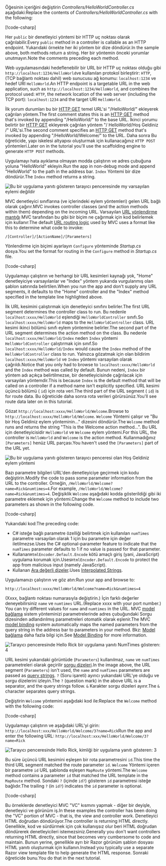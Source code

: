 <span data-ttu-id="a5962-101">Öğesinin içeriğini değiştirin *Controllers/HelloWorldController.cs* aşağıdaki:</span><span class="sxs-lookup"><span data-stu-id="a5962-101">Replace the contents of *Controllers/HelloWorldController.cs* with the following:</span></span>

[!code-csharp[](~/tutorials/first-mvc-app/start-mvc/sample/MvcMovie/Controllers/HelloWorldController.cs?name=snippet_1)]

<span data-ttu-id="a5962-102">Her `public` bir denetleyici yöntemi bir HTTP uç noktası olarak çağrılabilir.</span><span class="sxs-lookup"><span data-stu-id="a5962-102">Every `public` method in a controller is callable as an HTTP endpoint.</span></span> <span data-ttu-id="a5962-103">Yukarıdaki örnekte her iki yöntem bir dize döndürür.</span><span class="sxs-lookup"><span data-stu-id="a5962-103">In the sample above, both methods return a string.</span></span>  <span data-ttu-id="a5962-104">Her bir yöntemin önceki yorumlar unutmayın.</span><span class="sxs-lookup"><span data-stu-id="a5962-104">Note the comments preceding each method.</span></span>

<span data-ttu-id="a5962-105">Web uygulamasındaki hedeflenebilir bir URL bir HTTP uç noktası olduğu gibi `http://localhost:1234/HelloWorld`ve kullanılan protokol birleştirir: `HTTP`, (TCP bağlantı noktası dahil) web sunucusu ağ konumu: `localhost:1234` ve hedef URI `HelloWorld`.</span><span class="sxs-lookup"><span data-stu-id="a5962-105">An HTTP endpoint is a targetable URL in the web application, such as `http://localhost:1234/HelloWorld`, and combines the protocol used: `HTTP`, the network location of the web server (including the TCP port): `localhost:1234` and the target URI `HelloWorld`.</span></span>

<span data-ttu-id="a5962-106">İlk yorum durumları bu bir [HTTP GET](https://www.w3schools.com/tags/ref_httpmethods.asp) temel URL'si "/HelloWorld/" ekleyerek çağrılan yöntem.</span><span class="sxs-lookup"><span data-stu-id="a5962-106">The first comment states this is an [HTTP GET](https://www.w3schools.com/tags/ref_httpmethods.asp) method that's invoked by appending "/HelloWorld/" to the base URL.</span></span> <span data-ttu-id="a5962-107">İkinci yorumu belirtir bir [HTTP GET](http://www.w3.org/Protocols/rfc2616/rfc2616-sec9.html) ekleyerek çağrılan yöntem "/ HelloWorld/Hoş Geldiniz /" URL'si.</span><span class="sxs-lookup"><span data-stu-id="a5962-107">The second comment specifies an [HTTP GET](http://www.w3.org/Protocols/rfc2616/rfc2616-sec9.html) method that's invoked by appending "/HelloWorld/Welcome/" to the URL.</span></span> <span data-ttu-id="a5962-108">Daha sonra Bu öğreticide, yapı iskelesi altyapısı oluşturmak için kullanacağınız `HTTP POST` yöntemleri.</span><span class="sxs-lookup"><span data-stu-id="a5962-108">Later on in the tutorial you'll use the scaffolding engine to generate `HTTP POST` methods.</span></span>

<span data-ttu-id="a5962-109">Uygulamayı hata ayıklama olmayan modda çalıştırın ve adres çubuğuna yoluna "HelloWorld" ekleyin.</span><span class="sxs-lookup"><span data-stu-id="a5962-109">Run the app in non-debug mode and append "HelloWorld" to the path in the address bar.</span></span> <span data-ttu-id="a5962-110">`Index` Yöntemi bir dize döndürür.</span><span class="sxs-lookup"><span data-stu-id="a5962-110">The `Index` method returns a string.</span></span>

![Bu bir uygulama yanıtı gösteren tarayıcı penceresinde my varsayılan eylemi değildir](~/tutorials/first-mvc-app/adding-controller/_static/hell1.png)

<span data-ttu-id="a5962-112">MVC denetleyici sınıflarına (ve içlerindeki eylem yöntemleri) gelen URL bağlı olarak çağırır.</span><span class="sxs-lookup"><span data-stu-id="a5962-112">MVC invokes controller classes (and the action methods within them) depending on the incoming URL.</span></span> <span data-ttu-id="a5962-113">Varsayılan [URL yönlendirme mantığı](xref:mvc/controllers/routing) MVC tarafından bu gibi bir biçim ne çağırmak için kod belirlemek için kullanır:</span><span class="sxs-lookup"><span data-stu-id="a5962-113">The default [URL routing logic](xref:mvc/controllers/routing) used by MVC uses a format like this to determine what code to invoke:</span></span>

`/[Controller]/[ActionName]/[Parameters]`

<span data-ttu-id="a5962-114">Yönlendirme için biçimi ayarlayın `Configure` yönteminde *Startup.cs* dosya.</span><span class="sxs-lookup"><span data-stu-id="a5962-114">You set the format for routing in the `Configure` method in *Startup.cs* file.</span></span>

[!code-csharp[](~/tutorials/first-mvc-app/start-mvc/sample/MvcMovie/Startup.cs?name=snippet_1&highlight=5)]

<span data-ttu-id="a5962-115">Uygulamayı çalıştırın ve herhangi bir URL kesimleri kaynağı yok, "Home" denetleyiciye varsayılanlar ve "Index" yöntem yukarıda vurgulanmış olan şablon satırında belirtilen.</span><span class="sxs-lookup"><span data-stu-id="a5962-115">When you run the app and don't supply any URL segments, it defaults to the "Home" controller and the "Index" method specified in the template line highlighted above.</span></span>

<span data-ttu-id="a5962-116">İlk URL kesimini çalıştırmak için denetleyici sınıfını belirler.</span><span class="sxs-lookup"><span data-stu-id="a5962-116">The first URL segment determines the controller class to run.</span></span> <span data-ttu-id="a5962-117">Bu nedenle `localhost:xxxx/HelloWorld` eşlendiği `HelloWorldController` sınıfı.</span><span class="sxs-lookup"><span data-stu-id="a5962-117">So `localhost:xxxx/HelloWorld` maps to the `HelloWorldController` class.</span></span> <span data-ttu-id="a5962-118">URL kesimi ikinci bölümü sınıfı eylem yöntemine belirler.</span><span class="sxs-lookup"><span data-stu-id="a5962-118">The second part of the URL segment determines the action method on the class.</span></span> <span data-ttu-id="a5962-119">Bu nedenle `localhost:xxxx/HelloWorld/Index` neden `Index` yöntemi `HelloWorldController` çalıştırmak için sınıf.</span><span class="sxs-lookup"><span data-stu-id="a5962-119">So `localhost:xxxx/HelloWorld/Index` would cause the `Index` method of the `HelloWorldController` class to run.</span></span> <span data-ttu-id="a5962-120">Yalnızca gözatmak için olan bildirim `localhost:xxxx/HelloWorld` ve `Index` yöntemi varsayılan olarak çağrıldı.</span><span class="sxs-lookup"><span data-stu-id="a5962-120">Notice that you only had to browse to `localhost:xxxx/HelloWorld` and the `Index` method was called by default.</span></span> <span data-ttu-id="a5962-121">Bunun nedeni, `Index` bir yöntem adı açıkça belirtilmezse, bir denetleyicisinde çağrılacak için varsayılan yöntemdir.</span><span class="sxs-lookup"><span data-stu-id="a5962-121">This is because `Index` is the default method that will be called on a controller if a method name isn't explicitly specified.</span></span> <span data-ttu-id="a5962-122">URL kesimi üçüncü bölümü ( `id`) için rota veri.</span><span class="sxs-lookup"><span data-stu-id="a5962-122">The third part of the URL segment ( `id`) is for route data.</span></span> <span data-ttu-id="a5962-123">Bu öğreticide daha sonra rota verileri görürsünüz.</span><span class="sxs-lookup"><span data-stu-id="a5962-123">You'll see route data later on in this tutorial.</span></span>

<span data-ttu-id="a5962-124">Gözat `http://localhost:xxxx/HelloWorld/Welcome`.</span><span class="sxs-lookup"><span data-stu-id="a5962-124">Browse to `http://localhost:xxxx/HelloWorld/Welcome`.</span></span> <span data-ttu-id="a5962-125">`Welcome` Yöntemi çalışır ve "Bu bir Hoş Geldiniz eylem yönteminin..." dizesini döndürür.</span><span class="sxs-lookup"><span data-stu-id="a5962-125">The `Welcome` method runs and returns the string "This is the Welcome action method...".</span></span> <span data-ttu-id="a5962-126">Bu URL için denetleyicisidir `HelloWorld` ve `Welcome` eylem yöntemi.</span><span class="sxs-lookup"><span data-stu-id="a5962-126">For this URL, the controller is `HelloWorld` and `Welcome` is the action method.</span></span> <span data-ttu-id="a5962-127">Kullanmadığınız `[Parameters]` henüz URL parçası.</span><span class="sxs-lookup"><span data-stu-id="a5962-127">You haven't used the `[Parameters]` part of the URL yet.</span></span>

![Bu bir uygulama yanıtı gösteren tarayıcı penceresi olan Hoş Geldiniz eylem yöntemi](~/tutorials/first-mvc-app/adding-controller/_static/welcome.png)

<span data-ttu-id="a5962-129">Bazı parametre bilgileri URL'den denetleyiciye geçirmek için kodu değiştirin.</span><span class="sxs-lookup"><span data-stu-id="a5962-129">Modify the code to pass some parameter information from the URL to the controller.</span></span> <span data-ttu-id="a5962-130">Örneğin, `/HelloWorld/Welcome?name=Rick&numtimes=4`.</span><span class="sxs-lookup"><span data-stu-id="a5962-130">For example, `/HelloWorld/Welcome?name=Rick&numtimes=4`.</span></span> <span data-ttu-id="a5962-131">Değişiklik `Welcome` aşağıdaki kodda gösterildiği gibi iki parametre eklemek için yöntemi.</span><span class="sxs-lookup"><span data-stu-id="a5962-131">Change the `Welcome` method to include two parameters as shown in the following code.</span></span> 

[!code-csharp[](~/tutorials/first-mvc-app/start-mvc/sample/MvcMovie/Controllers/HelloWorldController.cs?name=snippet_2)]

<span data-ttu-id="a5962-132">Yukarıdaki kod:</span><span class="sxs-lookup"><span data-stu-id="a5962-132">The preceding code:</span></span>

* <span data-ttu-id="a5962-133">C# isteğe bağlı parametre özelliği belirtmek için kullanılan `numTimes` parametre varsayılan olarak 1 için bu parametre için değer iletilmezse.</span><span class="sxs-lookup"><span data-stu-id="a5962-133">Uses the C# optional-parameter feature to indicate that the `numTimes` parameter defaults to 1 if no value is passed for that parameter.</span></span>
* <span data-ttu-id="a5962-134">Kullanan`HtmlEncoder.Default.Encode` kötü amaçlı giriş (yani, JavaScript) uygulama korumak için.</span><span class="sxs-lookup"><span data-stu-id="a5962-134">Uses`HtmlEncoder.Default.Encode` to protect the app from malicious input (namely JavaScript).</span></span> 
* <span data-ttu-id="a5962-135">Kullanan [Ara değerli dizeler](/dotnet/articles/csharp/language-reference/keywords/interpolated-strings).</span><span class="sxs-lookup"><span data-stu-id="a5962-135">Uses [Interpolated Strings](/dotnet/articles/csharp/language-reference/keywords/interpolated-strings).</span></span>

<span data-ttu-id="a5962-136">Uygulamanızı çalıştırın ve göz atın:</span><span class="sxs-lookup"><span data-stu-id="a5962-136">Run your app and browse to:</span></span>

   `http://localhost:xxxx/HelloWorld/Welcome?name=Rick&numtimes=4`

<span data-ttu-id="a5962-137">(Xxxx, bağlantı noktası numarasıyla değiştirin.) İçin farklı değerler deneyebilirsiniz `name` ve `numtimes` URL.</span><span class="sxs-lookup"><span data-stu-id="a5962-137">(Replace xxxx with your port number.) You can try different values for `name` and `numtimes` in  the URL.</span></span> <span data-ttu-id="a5962-138">MVC [model bağlama](xref:mvc/models/model-binding) sistem yönteminizi parametrelerinde adres çubuğundaki Sorgu dizesinden adlandırılmış parametreleri otomatik olarak eşlenir.</span><span class="sxs-lookup"><span data-stu-id="a5962-138">The MVC [model binding](xref:mvc/models/model-binding) system automatically maps the named parameters from  the query string in the address bar to parameters in your method.</span></span> <span data-ttu-id="a5962-139">Bkz: [Model bağlama](xref:mvc/models/model-binding) daha fazla bilgi için.</span><span class="sxs-lookup"><span data-stu-id="a5962-139">See [Model Binding](xref:mvc/models/model-binding) for more information.</span></span>

![Tarayıcı penceresinde Hello Rick bir uygulama yanıtı NumTimes gösteren: 4](~/tutorials/first-mvc-app/adding-controller/_static/rick4.png)

<span data-ttu-id="a5962-141">URL kesimi yukarıdaki görüntüde (`Parameters`) kullanılmaz, `name` ve `numTimes` parametreleri olarak geçirilir [sorgu dizeleri](https://wikipedia.org/wiki/Query_string).</span><span class="sxs-lookup"><span data-stu-id="a5962-141">In the image above, the URL segment (`Parameters`) isn't used, the `name` and `numTimes` parameters are passed as [query strings](https://wikipedia.org/wiki/Query_string).</span></span> <span data-ttu-id="a5962-142">`?` (Soru işareti) ayırıcı yukarıdaki URL'ye olduğu ve sorgu dizelerini izleyin.</span><span class="sxs-lookup"><span data-stu-id="a5962-142">The `?` (question mark) in the above URL is a separator, and the query strings follow.</span></span> <span data-ttu-id="a5962-143">`&` Karakter sorgu dizeleri ayırır.</span><span class="sxs-lookup"><span data-stu-id="a5962-143">The `&` character separates query strings.</span></span>

<span data-ttu-id="a5962-144">Değiştirin `Welcome` yöntemini aşağıdaki kod ile:</span><span class="sxs-lookup"><span data-stu-id="a5962-144">Replace the `Welcome` method with the following code:</span></span>

[!code-csharp[](~/tutorials/first-mvc-app/start-mvc/sample/MvcMovie/Controllers/HelloWorldController.cs?name=snippet_3)]

<span data-ttu-id="a5962-145">Uygulamayı çalıştırın ve aşağıdaki URL'yi girin:  `http://localhost:xxx/HelloWorld/Welcome/3?name=Rick`</span><span class="sxs-lookup"><span data-stu-id="a5962-145">Run the app and enter the following URL:  `http://localhost:xxx/HelloWorld/Welcome/3?name=Rick`</span></span>

![Tarayıcı penceresinde Hello Rick, kimliği bir uygulama yanıtı gösteren: 3](~/tutorials/first-mvc-app/adding-controller/_static/rick_routedata.png)

<span data-ttu-id="a5962-147">Bu süre üçüncü URL kesimini eşleşen bir rota parametresini `id`.</span><span class="sxs-lookup"><span data-stu-id="a5962-147">This time the third URL segment  matched the route parameter `id`.</span></span> <span data-ttu-id="a5962-148">`Welcome` Yöntemi içeren bir parametre `id` URL şablonda eşleşen `MapRoute` yöntemi.</span><span class="sxs-lookup"><span data-stu-id="a5962-148">The `Welcome`  method contains a parameter  `id` that matched the URL template in the `MapRoute` method.</span></span> <span data-ttu-id="a5962-149">Sondaki `?` (içinde `id?`) gösteren `id` parametresi isteğe bağlıdır.</span><span class="sxs-lookup"><span data-stu-id="a5962-149">The trailing `?`  (in `id?`) indicates the `id` parameter is optional.</span></span>

[!code-csharp[](~/tutorials/first-mvc-app/start-mvc/sample/MvcMovie/Startup.cs?name=snippet_1&highlight=5)]

<span data-ttu-id="a5962-150">Bu örneklerde denetleyici MVC "VC" kısmını yapmak - diğer bir deyişle, denetleyici ve görünüm iş.</span><span class="sxs-lookup"><span data-stu-id="a5962-150">In these examples the controller has been doing the "VC" portion  of MVC - that is, the view and controller work.</span></span> <span data-ttu-id="a5962-151">Denetleyici HTML doğrudan döndürüyor.</span><span class="sxs-lookup"><span data-stu-id="a5962-151">The controller is returning HTML  directly.</span></span> <span data-ttu-id="a5962-152">Genellikle, kod ve sürdürmek için çok kullanışsız olur beri HTML doğrudan döndürerek denetleyicileri istemezsiniz.</span><span class="sxs-lookup"><span data-stu-id="a5962-152">Generally you don't want controllers returning HTML directly, since  that becomes very cumbersome to code and maintain.</span></span> <span data-ttu-id="a5962-153">Bunun yerine, genellikle ayrı bir Razor görünüm şablon dosyası HTML yanıtı oluşturmak için kullanın.</span><span class="sxs-lookup"><span data-stu-id="a5962-153">Instead you typically use a separate Razor view template file to help generate the HTML response.</span></span> <span data-ttu-id="a5962-154">Sonraki öğreticide bunu.</span><span class="sxs-lookup"><span data-stu-id="a5962-154">You do that in the next tutorial.</span></span>
